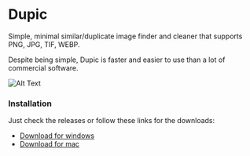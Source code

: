 # Dupic  

Simple, minimal similar/duplicate image finder and cleaner that supports PNG, JPG, TIF, WEBP.

Despite being simple, Dupic is faster and easier to use than a lot of commercial software.


![Alt Text](https://imgur.com/DhxB5Fp.gif)

### Installation

Just check the releases or follow these links for the downloads:
* [Download for windows](https://github.com/Fdrph/Dupic/releases/download/1.0.2/Dupic_Setup_Win_1.0.2.exe)
* [Download for mac](https://github.com/Fdrph/Dupic/releases/download/1.0.2/Dupic_OSX_1.0.2.dmg)
